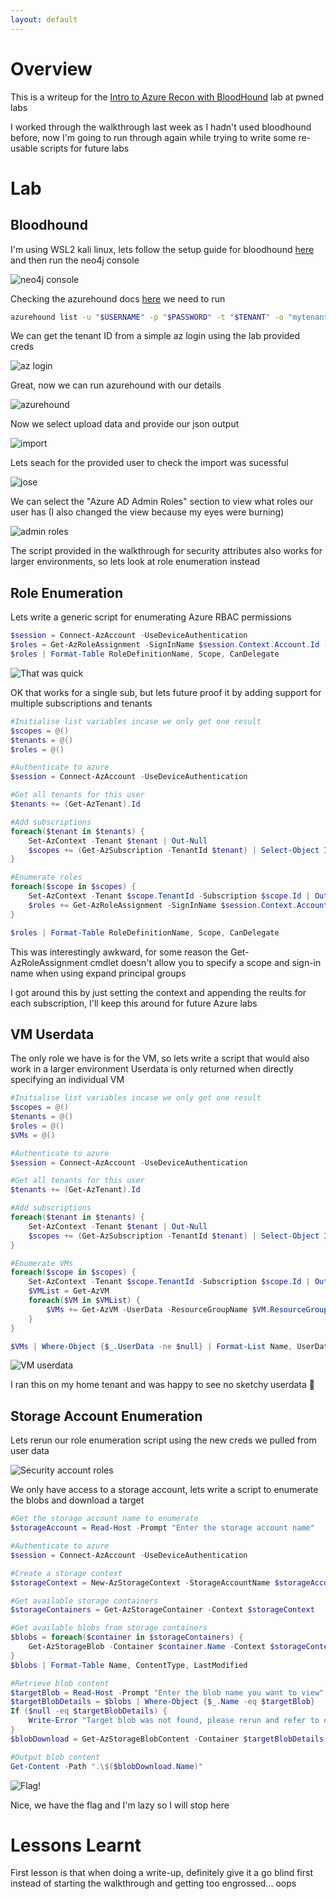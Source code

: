 ```yaml
---
layout: default
---
```

# Overview

This is a writeup for the [Intro to Azure Recon with BloodHound](https://pwnedlabs.io/labs/intro-to-azure-recon-with-bloodhound) lab at pwned labs

I worked through the walkthrough last week as I hadn't used bloodhound before, now I'm going to run through again while trying to write some re-usable scripts for future labs

# Lab

## Bloodhound

I'm using WSL2 kali linux, lets follow the setup guide for bloodhound [here](https://bloodhound.readthedocs.io/en/latest/installation/linux.html) and then run the neo4j console

![neo4j console](/images/azure-recon-neo4j.png)

Checking the azurehound docs [here](https://github.com/BloodHoundAD/AzureHound?tab=readme-ov-file#quickstart) we need to run 

```bash
azurehound list -u "$USERNAME" -p "$PASSWORD" -t "$TENANT" -o "mytenant.json"
```

We can get the tenant ID from a simple az login using the lab provided creds

![az login](/images/azure-recon-az-login.png)

Great, now we can run azurehound with our details

![azurehound](/images/azure-recon-azurehound.png)

Now we select upload data and provide our json output

![import](/images/azure-recon-upload.png)

Lets seach for the provided user to check the import was sucessful

![jose](/images/azure-recon-jose.png)

We can select the "Azure AD Admin Roles" section to view what roles our user has (I also changed the view because my eyes were burning)

![admin roles](/images/azure-recon-adminroles.png)

The script provided in the walkthrough for security attributes also works for larger environments, so lets look at role enumeration instead

## Role Enumeration

Lets write a generic script for enumerating Azure RBAC permissions

```powershell
$session = Connect-AzAccount -UseDeviceAuthentication
$roles = Get-AzRoleAssignment -SignInName $session.Context.Account.Id -ExpandPrincipalGroups
$roles | Format-Table RoleDefinitionName, Scope, CanDelegate
```

![That was quick](/images/azure-recon-roles.png)

OK that works for a single sub, but lets future proof it by adding support for multiple subscriptions and tenants

```powershell
#Initialise list variables incase we only get one result
$scopes = @()
$tenants = @()
$roles = @()

#Authenticate to azure
$session = Connect-AzAccount -UseDeviceAuthentication

#Get all tenants for this user
$tenants += (Get-AzTenant).Id

#Add subscriptions
foreach($tenant in $tenants) {
    Set-AzContext -Tenant $tenant | Out-Null
    $scopes += (Get-AzSubscription -TenantId $tenant) | Select-Object Id, @{n="TenantId";e={$tenant}}
}

#Enumerate roles
foreach($scope in $scopes) {
    Set-AzContext -Tenant $scope.TenantId -Subscription $scope.Id | Out-Null
    $roles += Get-AzRoleAssignment -SignInName $session.Context.Account.Id -ExpandPrincipalGroups -IncludeClassicAdministrators
}

$roles | Format-Table RoleDefinitionName, Scope, CanDelegate
```

This was interestingly awkward, for some reason the Get-AzRoleAssignment cmdlet doesn't allow you to specify a scope and sign-in name when using expand principal groups

I got around this by just setting the context and appending the reults for each subscription, I'll keep this around for future Azure labs

## VM Userdata

The only role we have is for the VM, so lets write a script that would also work in a larger environment
Userdata is only returned when directly specifying an individual VM

```powershell
#Initialise list variables incase we only get one result
$scopes = @()
$tenants = @()
$roles = @()
$VMs = @()

#Authenticate to azure
$session = Connect-AzAccount -UseDeviceAuthentication

#Get all tenants for this user
$tenants += (Get-AzTenant).Id

#Add subscriptions
foreach($tenant in $tenants) {
    Set-AzContext -Tenant $tenant | Out-Null
    $scopes += (Get-AzSubscription -TenantId $tenant) | Select-Object Id, @{n="TenantId";e={$tenant}}
}

#Enumerate VMs
foreach($scope in $scopes) {
    Set-AzContext -Tenant $scope.TenantId -Subscription $scope.Id | Out-Null
    $VMList = Get-AzVM
    foreach($VM in $VMList) {
        $VMs += Get-AzVM -UserData -ResourceGroupName $VM.ResourceGroupName -Name $VM.Name | Select-Object *, @{n="UserDataString";e={[Text.Encoding]::Utf8.GetString([Convert]::FromBase64String($_.UserData))}}
    }
}

$VMs | Where-Object {$_.UserData -ne $null} | Format-List Name, UserDataString
```

![VM userdata](/images/azure-recon-userdata.png)

I ran this on my home tenant and was happy to see no sketchy userdata 🥳

## Storage Account Enumeration

Lets rerun our role enumeration script using the new creds we pulled from user data

![Security account roles](/images/azure-recon-security-roles.png)

We only have access to a storage account, lets write a script to enumerate the blobs and download a target

```powershell
#Get the storage account name to enumerate
$storageAccount = Read-Host -Prompt "Enter the storage account name"

#Authenticate to azure
$session = Connect-AzAccount -UseDeviceAuthentication

#Create a storage context
$storageContext = New-AzStorageContext -StorageAccountName $storageAccount -UseConnectedAccount

#Get available storage containers
$storageContainers = Get-AzStorageContainer -Context $storageContext

#Get available blobs from storage containers
$blobs = foreach($container in $storageContainers) {
    Get-AzStorageBlob -Container $container.Name -Context $storageContext
}
$blobs | Format-Table Name, ContentType, LastModified

#Retrieve blob content
$targetBlob = Read-Host -Prompt "Enter the blob name you want to view"
$targetBlobDetails = $blobs | Where-Object {$_.Name -eq $targetBlob}
If ($null -eq $targetBlobDetails) {
    Write-Error "Target blob was not found, please rerun and refer to output"
}
$blobDownload = Get-AzStorageBlobContent -Container $targetBlobDetails.BlobClient.BlobContainerName -Blob $targetBlob -Destination ".\" -Context $storageContext

#Output blob content
Get-Content -Path ".\$($blobDownload.Name)"
```

![Flag!](/images/azure-recon-flag.png)

Nice, we have the flag and I'm lazy so I will stop here

# Lessons Learnt

First lesson is that when doing a write-up, definitely give it a go blind first instead of starting the walkthrough and getting too engrossed... oops
